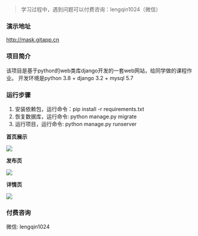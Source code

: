 > 学习过程中，遇到问题可以付费咨询：lengqin1024（微信）

### 演示地址

http://mask.gitapp.cn

### 项目简介

该项目是基于python的web类库django开发的一套web网站，给同学做的课程作业。
开发环境是python 3.8 + django 3.2 + mysql 5.7

### 运行步骤

1. 安装依赖包，运行命令：pip install -r requirements.txt
2. 恢复数据库，运行命令: python manage.py migrate
3. 运行项目，运行命令: python manage.py runserver
 

**首页展示**

![](https://github.com/geeeeeeeek/mask/blob/master/static/img/demo01.png)


**发布页**

![](https://github.com/geeeeeeeek/mask/blob/master/static/img/demo02.png)


**详情页**

![](https://github.com/geeeeeeeek/mask/blob/master/static/img/demo03.png)


### 付费咨询

微信: lengqin1024
